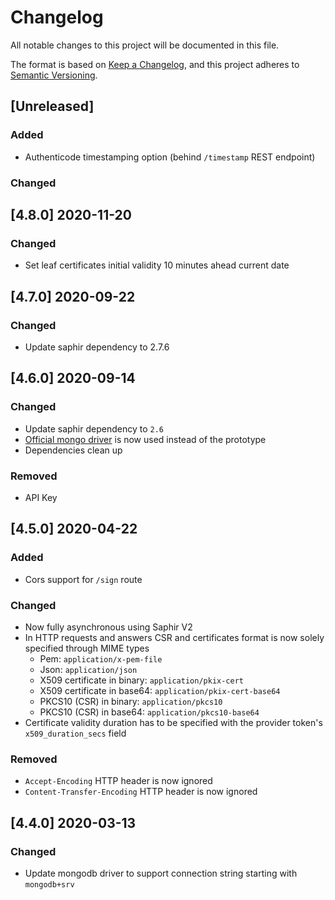 # Changelog

All notable changes to this project will be documented in this file.

The format is based on [Keep a Changelog](https://keepachangelog.com/en/1.0.0/),
and this project adheres to [Semantic Versioning](https://semver.org/spec/v2.0.0.html).

## [Unreleased]

### Added

- Authenticode timestamping option (behind `/timestamp` REST endpoint)

### Changed

## [4.8.0] 2020-11-20

### Changed

- Set leaf certificates initial validity 10 minutes ahead current date

## [4.7.0] 2020-09-22

### Changed

- Update saphir dependency to 2.7.6

## [4.6.0] 2020-09-14

### Changed

- Update saphir dependency to `2.6`
- [Official mongo driver](https://github.com/mongodb/mongo-rust-driver) is now used instead of the prototype
- Dependencies clean up

### Removed

- API Key

## [4.5.0] 2020-04-22

### Added

- Cors support for `/sign` route

### Changed

- Now fully asynchronous using Saphir V2
- In HTTP requests and answers CSR and certificates format is now solely specified through MIME types
    - Pem: `application/x-pem-file`
    - Json: `application/json`
    - X509 certificate in binary: `application/pkix-cert`
    - X509 certificate in base64: `application/pkix-cert-base64`
    - PKCS10 (CSR) in binary: `application/pkcs10`
    - PKCS10 (CSR) in base64: `application/pkcs10-base64`
- Certificate validity duration has to be specified with the provider token's `x509_duration_secs` field

### Removed

- `Accept-Encoding` HTTP header is now ignored
- `Content-Transfer-Encoding` HTTP header is now ignored

## [4.4.0] 2020-03-13

### Changed

- Update mongodb driver to support connection string starting with `mongodb+srv`
